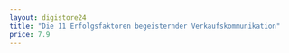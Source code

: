 ```yaml
---
layout: digistore24
title: "Die 11 Erfolgsfaktoren begeisternder Verkaufskommunikation"
price: 7.9
---
```


